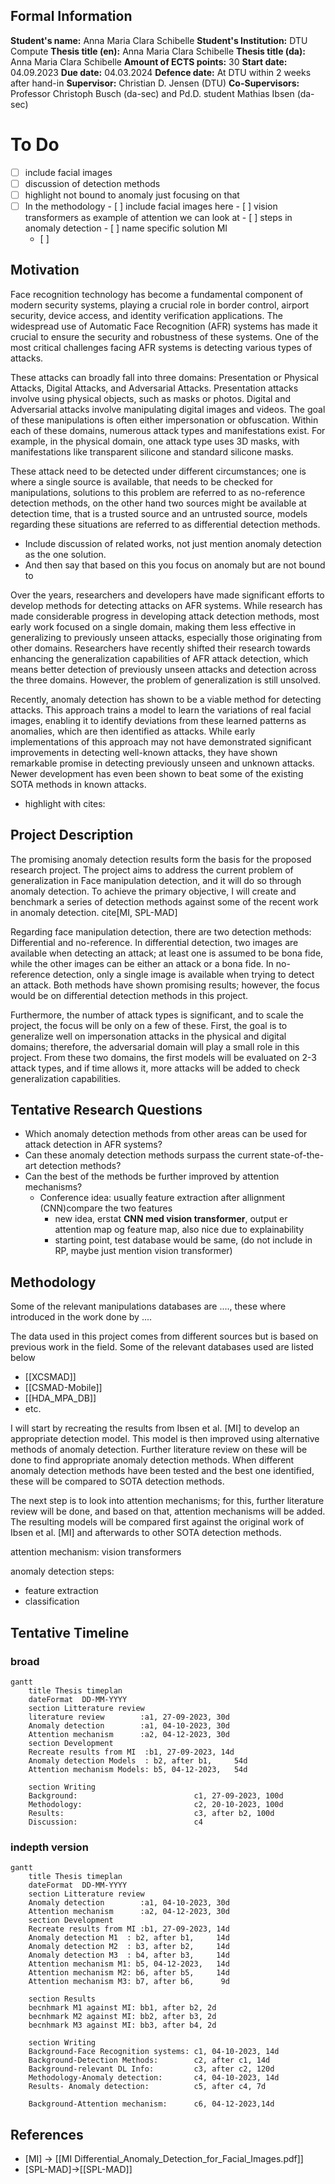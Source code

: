 ## Formal Information 

**Student's name:** Anna Maria Clara Schibelle
**Student's Institution:** DTU Compute
**Thesis title (en):** Anna Maria Clara Schibelle
**Thesis title (da):** Anna Maria Clara Schibelle
**Amount of ECTS points:** 30
**Start date:** 04.09.2023
**Due date:** 04.03.2024
**Defence date:** At DTU within 2 weeks after hand-in 
**Supervisor:** Christian D. Jensen (DTU)
**Co-Supervisors:**  Professor Christoph Busch (da-sec) and Pd.D. student Mathias Ibsen (da-sec)

# To Do 
- [ ] include facial images 
- [ ] discussion of detection methods 
- [ ] highlight not bound to anomaly just focusing on that 
- [ ] In the methodology 
      - [ ] include facial images here 
      - [ ] vision transformers as example of attention we can look at 
      - [ ] steps in anomaly detection
      - [ ] name specific solution MI 
  - [ ] 
## Motivation 
Face recognition technology has become a fundamental component of modern security systems, playing a crucial role in border control, airport security, device access, and identity verification applications. 
The widespread use of Automatic Face Recognition (AFR) systems has made it crucial to ensure the security and robustness of these systems.
One of the most critical challenges facing AFR systems is detecting various types of attacks.

These attacks can broadly fall into three domains: Presentation or Physical Attacks, Digital Attacks, and Adversarial Attacks. Presentation attacks involve using physical objects, such as masks or photos. Digital and Adversarial attacks involve manipulating digital images and videos. The goal of these manipulations is often either impersonation or obfuscation.
Within each of these domains, numerous attack types and manifestations exist. For example, in the physical domain, one attack type uses 3D masks, with manifestations like transparent silicone and standard silicone masks. 

These attack need to be detected under different circumstances; one is where a single source is available, that needs to be checked for manipulations, solutions to this problem are referred to as no-reference detection methods, on the other hand two sources might be available at detection time, that is a trusted source and an untrusted source, models regarding these situations are referred to as differential detection methods. 



- Include discussion of related works, not just mention anomaly detection as the one solution. 
- And then say that based on this you focus on anomaly but are not bound to 

Over the years, researchers and developers have made significant efforts to develop methods for detecting attacks on AFR systems. While research has made considerable progress in developing attack detection methods, most early work focused on a single domain, making them less effective in generalizing to previously unseen attacks, especially those originating from other domains. Researchers have recently shifted their research towards enhancing the generalization capabilities of AFR attack detection, which means better detection of previously unseen attacks and detection across the three domains. However, the problem of generalization is still unsolved. 

Recently, anomaly detection has shown to be a viable method for detecting attacks. This approach trains a model to learn the variations of real facial images, enabling it to identify deviations from these learned patterns as anomalies, which are then identified as attacks.
While early implementations of this approach may not have demonstrated significant improvements in detecting well-known attacks, they have shown remarkable promise in detecting previously unseen and unknown attacks.
Newer development has even been shown to beat some of the existing SOTA methods in known attacks. 

- highlight with cites: 
## Project Description 
The promising anomaly detection results form the basis for the proposed research project.
The project aims to address the current problem of generalization in Face manipulation detection, and it will do so through anomaly detection.
To achieve the primary objective, I will create and benchmark a series of detection methods against some of the recent work in anomaly detection. cite[MI, SPL-MAD]

Regarding face manipulation detection, there are two detection methods: Differential and no-reference. In differential detection, two images are available when detecting an attack; at least one is assumed to be bona fide, while the other images can be either an attack or a bona fide. In no-reference detection, only a single image is available when trying to detect an attack. Both methods have shown promising results; however, the focus would be on differential detection methods in this project. 

Furthermore, the number of attack types is significant, and to scale the project, the focus will be only on a few of these. First, the goal is to generalize well on impersonation attacks in the physical and digital domains; therefore, the adversarial domain will play a small role in this project. From these two domains, the first models will be evaluated on 2-3 attack types, and if time allows it, more attacks will be added to check generalization capabilities. 

## Tentative Research Questions
- Which anomaly detection methods from other areas can be used for attack detection in AFR systems?
- Can these anomaly detection methods surpass the current state-of-the-art detection methods?
- Can the best of the methods be further improved by attention mechanisms?
	- Conference idea: usually feature extraction after allignment (CNN)compare the two features 
	  -  new idea, erstat **CNN med vision transformer**, output er attention map og feature map, also nice due to explainability
	  - starting point, test database would be same, (do not include in RP, maybe just mention vision transformer)
## Methodology 
Some of the relevant manipulations databases are ...., these where introduced in the work done by .... 


The data used in this project comes from different sources but is based on previous work in the field. Some of the relevant databases used are listed below 
- [[XCSMAD]]
- [[CSMAD-Mobile]]
- [[HDA_MPA_DB]]
- etc. 

I will start by recreating the results from Ibsen et al. [MI] to develop an appropriate detection model. This model is then improved using alternative methods of anomaly detection. 
Further literature review on these will be done to find appropriate anomaly detection methods. 
When different anomaly detection methods have been tested and the best one identified, these will be compared to SOTA detection methods. 

The next step is to look into attention mechanisms; for this, further literature review will be done, and based on that, attention mechanisms will be added. 
The resulting models will be compared first against the original work of Ibsen et al. [MI] and afterwards to other SOTA detection methods.

attention mechanism: vision transformers 

anomaly detection steps: 
- feature extraction 
- classification 

## Tentative Timeline 
### broad 
```mermaid
gantt
    title Thesis timeplan
    dateFormat  DD-MM-YYYY
    section Litterature review
    literature review        :a1, 27-09-2023, 30d
    Anomaly detection        :a1, 04-10-2023, 30d
    Attention mechanism      :a2, 04-12-2023, 30d
    section Development
    Recreate results from MI  :b1, 27-09-2023, 14d
    Anomaly detection Models  : b2, after b1,     54d
    Attention mechanism Models: b5, 04-12-2023,   54d

    section Writing
    Background:                          c1, 27-09-2023, 100d
    Methodology:                         c2, 20-10-2023, 100d
    Results:                             c3, after b2, 100d
    Discussion:                          c4
```



### indepth version 
```mermaid
gantt
    title Thesis timeplan
    dateFormat  DD-MM-YYYY
    section Litterature review
    Anomaly detection        :a1, 04-10-2023, 30d
    Attention mechanism      :a2, 04-12-2023, 30d
    section Development
    Recreate results from MI :b1, 27-09-2023, 14d
    Anomaly detection M1  : b2, after b1,     14d
    Anomaly detection M2  : b3, after b2,     14d
    Anomaly detection M3  : b4, after b3,     14d
    Attention mechanism M1: b5, 04-12-2023,   14d
    Attention mechanism M2: b6, after b5,     14d
    Attention mechanism M3: b7, after b6,      9d

    section Results
    becnhmark M1 against MI: bb1, after b2, 2d
    becnhmark M2 against MI: bb2, after b3, 2d
    becnhmark M3 against MI: bb3, after b4, 2d
    
    section Writing
    Background-Face Recognition systems: c1, 04-10-2023, 14d
    Background-Detection Methods:        c2, after c1, 14d
    Background-relevant DL Info:         c3, after c2, 120d
    Methodology-Anomaly detection:       c4, 04-10-2023, 14d
    Results- Anomaly detection:          c5, after c4, 7d
    
    Background-Attention mechanism:      c6, 04-12-2023,14d
```


## References
- [MI]           -> [[MI Differential_Anomaly_Detection_for_Facial_Images.pdf]]
- [SPL-MAD]->[[SPL-MAD]]


